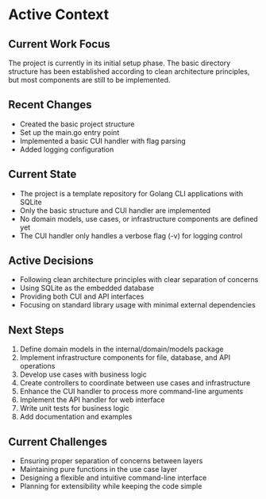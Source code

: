 # Active Context

## Current Work Focus
The project is currently in its initial setup phase. The basic directory structure has been established according to clean architecture principles, but most components are still to be implemented.

## Recent Changes
- Created the basic project structure
- Set up the main.go entry point
- Implemented a basic CUI handler with flag parsing
- Added logging configuration

## Current State
- The project is a template repository for Golang CLI applications with SQLite
- Only the basic structure and CUI handler are implemented
- No domain models, use cases, or infrastructure components are defined yet
- The CUI handler only handles a verbose flag (-v) for logging control

## Active Decisions
- Following clean architecture principles with clear separation of concerns
- Using SQLite as the embedded database
- Providing both CUI and API interfaces
- Focusing on standard library usage with minimal external dependencies

## Next Steps
1. Define domain models in the internal/domain/models package
2. Implement infrastructure components for file, database, and API operations
3. Develop use cases with business logic
4. Create controllers to coordinate between use cases and infrastructure
5. Enhance the CUI handler to process more command-line arguments
6. Implement the API handler for web interface
7. Write unit tests for business logic
8. Add documentation and examples

## Current Challenges
- Ensuring proper separation of concerns between layers
- Maintaining pure functions in the use case layer
- Designing a flexible and intuitive command-line interface
- Planning for extensibility while keeping the code simple
